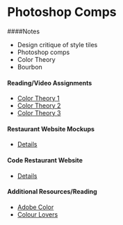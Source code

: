 # Photoshop Comps

####Notes
- Design critique of style tiles
- Photoshop comps
- Color Theory
- Bourbon

#### Reading/Video Assignments
- [Color Theory 1](http://www.smashingmagazine.com/2010/01/color-theory-for-designers-part-1-the-meaning-of-color/)
- [Color Theory 2](http://www.smashingmagazine.com/2010/02/color-theory-for-designers-part-2-understanding-concepts-and-terminology/)
- [Color Theory 3](http://www.smashingmagazine.com/2010/02/color-theory-for-designer-part-3-creating-your-own-color-palettes/)

#### Restaurant Website Mockups
- [Details](assignments/restaurant-website-mockups/)

#### Code Restaurant Website
- [Details](assignments/restaurant-website-coding/)

#### Additional Resources/Reading
- [Adobe Color](https://color.adobe.com/)
- [Colour Lovers](colourlovers.com)



